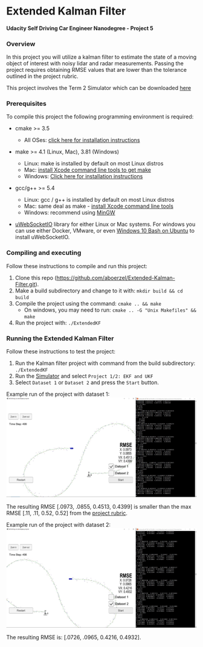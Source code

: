 # **Extended Kalman Filter**

#### Udacity Self Driving Car Engineer Nanodegree - Project 5

### Overview

In this project you will utilize a kalman filter to estimate the state of a moving object of interest with noisy lidar and radar measurements. Passing the project requires obtaining RMSE values that are lower than the tolerance outlined in the project rubric. 

This project involves the Term 2 Simulator which can be downloaded [here](https://github.com/udacity/self-driving-car-sim/releases)

### Prerequisites
To compile this project the following programming environment is required:

* cmake >= 3.5
  * All OSes: [click here for installation instructions](https://cmake.org/install/)
* make >= 4.1 (Linux, Mac), 3.81 (Windows)
  * Linux: make is installed by default on most Linux distros
  * Mac: [install Xcode command line tools to get make](https://developer.apple.com/xcode/features/)
  * Windows: [Click here for installation instructions](http://gnuwin32.sourceforge.net/packages/make.htm)
* gcc/g++ >= 5.4
  * Linux: gcc / g++ is installed by default on most Linux distros
  * Mac: same deal as make - [install Xcode command line tools](https://developer.apple.com/xcode/features/)
  * Windows: recommend using [MinGW](http://www.mingw.org/)
  
* [uWebSocketIO](https://github.com/uWebSockets/uWebSockets) library for either Linux or Mac systems. For windows you can use either Docker, VMware, or even [Windows 10 Bash on Ubuntu](https://www.howtogeek.com/249966/how-to-install-and-use-the-linux-bash-shell-on-windows-10/) to install uWebSocketIO.

### Compiling and executing
Follow these instructions to compile and run this project:

1. Clone this repo (https://github.com/aboerzel/Extended-Kalman-Filter.git).
2. Make a build subdirectory and change to it with: `mkdir build && cd build`
3. Compile the project using the command: `cmake .. && make` 
   * On windows, you may need to run: `cmake .. -G "Unix Makefiles" && make`
4. Run the project with: `./ExtendedKF `

### Running the Extended Kalman Filter
Follow these instructions to test the project:

1. Run the Kalman filter project with command from the build subdirectory: `./ExtendedKF `
2. Run the [Simulator](https://github.com/udacity/self-driving-car-sim/releases) and select `Project 1/2: EKF and UKF` 
3. Select `Dataset 1` or `Dataset 2` and press the `Start` button.

Example run of the project with dataset 1:
[![](output/Dataset-1.jpg)](output/Dataset-1.mp4)

The resulting RMSE [.0973, .0855, 0.4513, 0.4399] is smaller than the max RMSE [.11, .11, 0.52, 0.52] from the [project rubric](https://review.udacity.com/#!/rubrics/748/view).

Example run of the project with dataset 2:
[![](output/Dataset-2.jpg)](output/Dataset-2.mp4)

The resulting RMSE is: [.0726, .0965, 0.4216, 0.4932].

